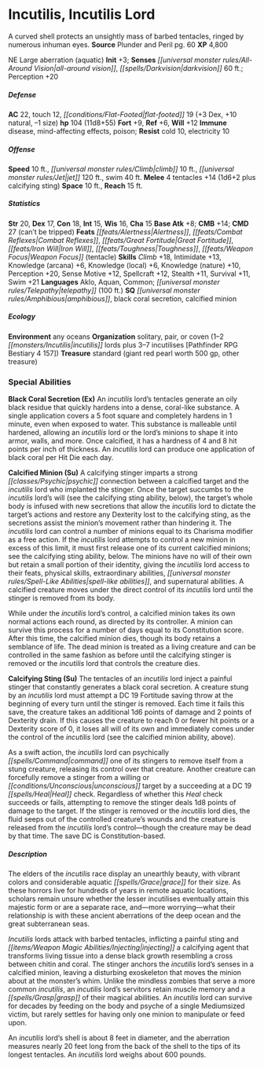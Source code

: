 ﻿---
cssclass: [monsters]
title1: Incutilis, Incutilis Lord
desc_short: A curved shell protects an unsightly mass of barbed tentacles, ringed
  by numerous inhuman eyes.
title2: Incutilis Lord
CR: 8
sources:
- name: Plunder and Peril
  page: 60
  link: http://paizo.com/products/btpy99se?Pathfinder-Module-Plunder-Peril
XP: 4800
alignment: NE
size: Large
type: aberration
subtypes:
- aquatic
initiative:
  bonus: 3
senses:
  all-around vision: true
  darkvision: 60
AC:
  AC: 22
  touch: 12
  flat_footed: 19
  components:
    dex: 3
    natural: 10
    size: -1
HP:
  HP: 104
  long: 11d8+55
saves:
  fort: 9
  ref: 6
  will: 12
immunities:
- disease
- mind-affecting effects
- poison
resistances:
  cold: 10
  electricity: 10
speeds:
  base: 10
  climb: 10
  jet: 120
  swim: 40
attacks:
  melee:
  - - text: 4 tentacles +14 (1d6+2 plus calcifying sting)
      entries:
      - - damage: 1d6+2
        - effect: calcifying sting
      count: 4
      attack: tentacles
      bonus:
      - 14
space: 10
reach: 15
ability_scores:
  STR: 20
  DEX: 17
  CON: 18
  INT: 15
  WIS: 16
  CHA: 15
BAB: 8
CMB: 14
CMD: 27
CMD_other: can't be tripped
feats:
- name: Alertness
- name: Combat Reflexes
- name: Great Fortitude
- name: Iron Will
- name: Toughness
- name: Weapon Focus (tentacle)
skills:
  Climb: 18
  Intimidate: 13
  Knowledge (arcana): 6
  Knowledge (local): 6
  Knowledge (nature): 10
  Perception: 20
  Sense Motive: 12
  Spellcraft: 12
  Stealth: 11
  Survival: 11
  Swim: 21
languages:
- Aklo
- Aquan
- Common
- telepathy (100 ft.)
special_qualities:
- amphibious
- black coral secretion
- calcified minion
ecology:
  environment: any oceans
  organization: solitary, pair, or coven (1-2 incutilis lords plus 3-7 incutilises
    [Pathfinder RPG Bestiary 4 157])
  treasure_type: standard
  treasure:
  - giant red pearl worth 500 gp
  - other treasure
special_abilities:
  Black Coral Secretion (Ex): An incutilis lord's tentacles generate an oily black
    residue that quickly hardens into a dense, coral-like substance. A single application
    covers a 5 foot square and completely hardens in 1 minute, even when exposed to
    water. This substance is malleable until hardened, allowing an incutilis lord
    or the lord's minions to shape it into armor, walls, and more. Once calcified,
    it has a hardness of 4 and 8 hit points per inch of thickness. An incutilis lord
    can produce one application of black coral per Hit Die each day.
  Calcified Minion (Su): |-
    A calcifying stinger imparts a strong psychic connection between a calcified target and the incutilis lord who implanted the stinger. Once the target succumbs to the incutilis lord's will (see the calcifying sting ability, below), the target's whole body is infused with new secretions that allow the incutilis lord to dictate the target's actions and restore any Dexterity lost to the calcifying sting, as the secretions assist the minion's movement rather than hindering it. The incutilis lord can control a number of minions equal to its Charisma modifier as a free action. If the incutilis lord attempts to control a new minion in excess of this limit, it must first release one of its current calcified minions; see the calcifying sting ability, below. The minions have no will of their own but retain a small portion of their identity, giving the incutilis lord access to their feats, physical skills, extraordinary abilities, spell-like abilities, and supernatural abilities. A calcified creature moves under the direct control of its incutilis lord until the stinger is removed from its body.

     While under the incutilis lord's control, a calcified minion takes its own normal actions each round, as directed by its controller. A minion can survive this process for a number of days equal to its Constitution score. After this time, the calcified minion dies, though its body retains a semblance of life. The dead minion is treated as a living creature and can be controlled in the same fashion as before until the calcifying stinger is removed or the incutilis lord that controls the creature dies.
  Calcifying Sting (Su): |-
    The tentacles of an incutilis lord inject a painful stinger that constantly generates a black coral secretion. A creature stung by an incutilis lord must attempt a DC 19 Fortitude saving throw at the beginning of every turn until the stinger is removed. Each time it fails this save, the creature takes an additional 1d6 points of damage and 2 points of Dexterity drain. If this causes the creature to reach 0 or fewer hit points or a Dexterity score of 0, it loses all will of its own and immediately comes under the control of the incutilis lord (see the calcified minion ability, above).

     As a swift action, the incutilis lord can psychically command one of its stingers to remove itself from a stung creature, releasing its control over that creature. Another creature can forcefully remove a stinger from a willing or unconscious target by a succeeding at a DC 19 Heal check. Regardless of whether this Heal check succeeds or fails, attempting to remove the stinger deals 1d8 points of damage to the target. If the stinger is removed or the incutilis lord dies, the fluid seeps out of the controlled creature's wounds and the creature is released from the incutilis lord's control-though the creature may be dead by that time. The save DC is Constitution-based.
desc_long: |-
  The elders of the incutilis race display an unearthly beauty, with vibrant colors and considerable aquatic grace for their size. As these horrors live for hundreds of years in remote aquatic locations, scholars remain unsure whether the lesser incutilises eventually attain this majestic form or are a separate race, and-more worrying-what their relationship is with these ancient aberrations of the deep ocean and the great subterranean seas.

  Incutilis lords attack with barbed tentacles, inflicting a painful sting and injecting a calcifying agent that transforms living tissue into a dense black growth resembling a cross between chitin and coral. The stinger anchors the incutilis lord's senses in a calcified minion, leaving a disturbing exoskeleton that moves the minion about at the monster's whim. Unlike the mindless zombies that serve a more common incutilis, an incutilis lord's servitors retain muscle memory and a grasp of their magical abilities. An incutilis lord can survive for decades by feeding on the body and psyche of a single Mediumsized victim, but rarely settles for having only one minion to manipulate or feed upon.

  An incutilis lord's shell is about 8 feet in diameter, and the aberration measures nearly 20 feet long from the back of the shell to the tips of its longest tentacles. An incutilis lord weighs about 600 pounds.

---

# Incutilis, Incutilis Lord
A curved shell protects an unsightly mass of barbed tentacles, ringed by numerous inhuman eyes.
**Source** Plunder and Peril pg. 60
**XP** 4,800

NE Large aberration (aquatic)
**Init** +3; **Senses** _[[universal monster rules/All-Around Vision|all-around vision]]_, _[[spells/Darkvision|darkvision]]_ 60 ft.; Perception +20

##### Defense

**AC** 22, touch 12, _[[conditions/Flat-Footed|flat-footed]]_ 19 (+3 Dex, +10 natural, –1 size)
**hp** 104 (11d8+55)
**Fort** +9, **Ref** +6, **Will** +12
**Immune** disease, mind-affecting effects, poison; **Resist** cold 10, electricity 10

##### Offense
**Speed** 10 ft., _[[universal monster rules/Climb|climb]]_ 10 ft., _[[universal monster rules/Jet|jet]]_ 120 ft., swim 40 ft.
**Melee** 4 tentacles +14 (1d6+2 plus calcifying sting)
**Space** 10 ft., **Reach** 15 ft.

##### Statistics
**Str** 20, **Dex** 17, **Con** 18, **Int** 15, **Wis** 16, **Cha** 15
**Base Atk** +8; **CMB** +14; **CMD** 27 (can’t be tripped)
**Feats** _[[feats/Alertness|Alertness]]_, _[[feats/Combat Reflexes|Combat Reflexes]]_, _[[feats/Great Fortitude|Great Fortitude]]_, _[[feats/Iron Will|Iron Will]]_, _[[feats/Toughness|Toughness]]_, _[[feats/Weapon Focus|Weapon Focus]]_ (tentacle)
**Skills** _Climb_ +18, Intimidate +13, Knowledge (arcana) +6, Knowledge (local) +6, Knowledge (nature) +10, Perception +20, Sense Motive +12, Spellcraft +12, Stealth +11, Survival +11, Swim +21
**Languages** Aklo, Aquan, Common; _[[universal monster rules/Telepathy|telepathy]]_ (100 ft.)
**SQ** _[[universal monster rules/Amphibious|amphibious]]_, black coral secretion, calcified minion

##### Ecology

**Environment** any oceans
**Organization** solitary, pair, or coven (1–2 _[[monsters/Incutilis|incutilis]]_ lords plus 3–7 incutilises [Pathfinder RPG Bestiary 4 157])
**Treasure** standard (giant red pearl worth 500 gp, other treasure)

### Special Abilities

**Black Coral Secretion (Ex)** An _incutilis_ lord’s tentacles generate an oily black residue that quickly hardens into a dense, coral-like substance. A single application covers a 5 foot square and completely hardens in 1 minute, even when exposed to water. This substance is malleable until hardened, allowing an _incutilis_ lord or the lord’s minions to shape it into armor, walls, and more. Once calcified, it has a hardness of 4 and 8 hit points per inch of thickness. An _incutilis_ lord can produce one application of black coral per Hit Die each day.

**Calcified Minion (Su)** A calcifying stinger imparts a strong _[[classes/Psychic|psychic]]_ connection between a calcified target and the _incutilis_ lord who implanted the stinger. Once the target succumbs to the _incutilis_ lord’s will (see the calcifying sting ability, below), the target’s whole body is infused with new secretions that allow the _incutilis_ lord to dictate the target’s actions and restore any Dexterity lost to the calcifying sting, as the secretions assist the minion’s movement rather than hindering it. The _incutilis_ lord can control a number of minions equal to its Charisma modifier as a free action. If the _incutilis_ lord attempts to control a new minion in excess of this limit, it must first release one of its current calcified minions; see the calcifying sting ability, below. The minions have no will of their own but retain a small portion of their identity, giving the _incutilis_ lord access to their feats, physical skills, extraordinary abilities, _[[universal monster rules/Spell-Like Abilities|spell-like abilities]]_, and supernatural abilities. A calcified creature moves under the direct control of its _incutilis_ lord until the stinger is removed from its body.

While under the _incutilis_ lord’s control, a calcified minion takes its own normal actions each round, as directed by its controller. A minion can survive this process for a number of days equal to its Constitution score. After this time, the calcified minion dies, though its body retains a semblance of life. The dead minion is treated as a living creature and can be controlled in the same fashion as before until the calcifying stinger is removed or the _incutilis_ lord that controls the creature dies.

**Calcifying Sting (Su)** The tentacles of an _incutilis_ lord inject a painful stinger that constantly generates a black coral secretion. A creature stung by an _incutilis_ lord must attempt a DC 19 Fortitude saving throw at the beginning of every turn until the stinger is removed. Each time it fails this save, the creature takes an additional 1d6 points of damage and 2 points of Dexterity drain. If this causes the creature to reach 0 or fewer hit points or a Dexterity score of 0, it loses all will of its own and immediately comes under the control of the _incutilis_ lord (see the calcified minion ability, above).

As a swift action, the _incutilis_ lord can psychically _[[spells/Command|command]]_ one of its stingers to remove itself from a stung creature, releasing its control over that creature. Another creature can forcefully remove a stinger from a willing or _[[conditions/Unconscious|unconscious]]_ target by a succeeding at a DC 19 _[[spells/Heal|Heal]]_ check. Regardless of whether this _Heal_ check succeeds or fails, attempting to remove the stinger deals 1d8 points of damage to the target. If the stinger is removed or the _incutilis_ lord dies, the fluid seeps out of the controlled creature’s wounds and the creature is released from the _incutilis_ lord’s control—though the creature may be dead by that time. The save DC is Constitution-based.

##### Description

The elders of the _incutilis_ race display an unearthly beauty, with vibrant colors and considerable aquatic _[[spells/Grace|grace]]_ for their size. As these horrors live for hundreds of years in remote aquatic locations, scholars remain unsure whether the lesser incutilises eventually attain this majestic form or are a separate race, and—more worrying—what their relationship is with these ancient aberrations of the deep ocean and the great subterranean seas.

_Incutilis_ lords attack with barbed tentacles, inflicting a painful sting and _[[items/Weapon Magic Abilities/Injecting|injecting]]_ a calcifying agent that transforms living tissue into a dense black growth resembling a cross between chitin and coral. The stinger anchors the _incutilis_ lord’s senses in a calcified minion, leaving a disturbing exoskeleton that moves the minion about at the monster’s whim. Unlike the mindless zombies that serve a more common _incutilis_, an _incutilis_ lord’s servitors retain muscle memory and a _[[spells/Grasp|grasp]]_ of their magical abilities. An _incutilis_ lord can survive for decades by feeding on the body and psyche of a single Mediumsized victim, but rarely settles for having only one minion to manipulate or feed upon.

An _incutilis_ lord’s shell is about 8 feet in diameter, and the aberration measures nearly 20 feet long from the back of the shell to the tips of its longest tentacles. An _incutilis_ lord weighs about 600 pounds.
